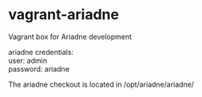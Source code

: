 vagrant-ariadne
===============

Vagrant box for Ariadne development

ariadne credentials:  
user:     admin  
password: ariadne

The ariadne checkout is located in /opt/ariadne/ariadne/
